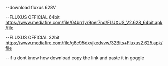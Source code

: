 --download fluxus 628V


--FLUXUS OFFICIAL 64bit 
<https://www.mediafire.com/file/04brrlyr9per7nd/FLUXUS_V2.628_64bit.apk/file>


--FLUXUS OFFICIAL 32bit
<https://www.mediafire.com/file/g6e95dxvjkedvvw/32Bits+Fluxus2.625.apk/file>


--if u dont know how download copy the link and paste it in goggle


